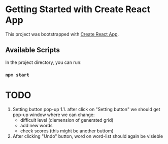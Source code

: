# Getting Started with Create React App

This project was bootstrapped with [Create React App](https://github.com/facebook/create-react-app).

## Available Scripts

In the project directory, you can run:

### `npm start`

# TODO
1. Setting button pop-up
1.1. after click on "Setting button" we should get pop-up window where we can change:
    - difficult level (diemension of generated grid)
    - add new words
    - check scores (this might be another buttom)
2. After clicking "Undo" button, word on word-list should again be visieble